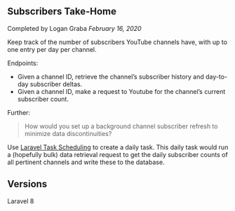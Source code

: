## Subscribers Take-Home
Completed by Logan Graba *February 16, 2020*

Keep track of the number of subscribers YouTube channels have, with up to one entry per day per channel.

Endpoints:
- Given a channel ID, retrieve the channel’s subscriber history and day-to-day subscriber deltas.
- Given a channel ID, make a request to Youtube for the channel’s current subscriber count.

Further:
> How would you set up a background channel subscriber refresh to minimize data discontinuities?

Use [Laravel Task Scheduling](https://laravel.com/docs/8.x/scheduling) to create a daily task. This daily task would
run a (hopefully bulk) data retrieval request to get the daily subscriber counts of all pertinent channels and write
these to the database.

## Versions
Laravel 8
